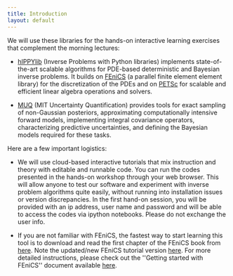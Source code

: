 ```yaml
---
title: Introduction
layout: default
---
```


We will use these libraries for the hands-on interactive learning exercises that complement the morning lectures:

- [hIPPYlib](https://hippylib.github.io/) (Inverse Problems with Python libraries) implements state-of-the-art scalable algorithms
for PDE-based deterministic and Bayesian inverse problems.
It builds on [FEniCS](https://fenicsproject.org/) (a parallel finite element element library) for the discretization
of the PDEs and on [PETSc](https://www.mcs.anl.gov/petsc/) for scalable and efficient linear algebra operations and solvers.

- [MUQ](http://muq.mit.edu/) (MIT Uncertainty Quantification) provides tools for exact sampling of non-Gaussian posteriors, approximating computationally intensive forward models, implementing integral covariance operators, characterizing predictive uncertainties, and defining the Bayesian models required for these tasks.

Here are a few important logistics:

- We will use cloud-based interactive tutorials that mix instruction and theory with editable and runnable code.
You can run the codes presented in the hands-on workshop through your web browser.
This will allow anyone to test our software and experiment with inverse problem algorithms quite easily,
without running into installation issues or version discrepancies.
In the first hand-on session, you will be provided with an ip address, user name and password and will be able to access
the codes via ipython notebooks. Please do not exchange the user info.

- If you are not familiar with FEniCS, the fastest way to start learning this tool is to download
and read the first chapter of the FEniCS book from [here](https://launchpadlibrarian.net/83776282/fenics-book-2011-10-27-final.pdf).
Note the updated/new FEniCS tutorial version [here](http://hplgit.github.io/fenics-tutorial/doc/pub/fenics-tutorial-4print.pdf).
For more detailed instructions, please check out the ''Getting started with FEniCS'' document available 
[here](http://faculty.ucmerced.edu/npetra/docs/).
